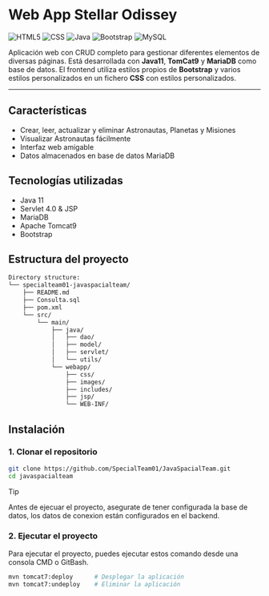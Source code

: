 # Web App Stellar Odissey
![HTML5](https://img.shields.io/badge/HTML5-E34F26?style=flat&logo=html5&logoColor=white) ![CSS](https://img.shields.io/badge/CSS-563d7c?&style=flat&logo=css3&logoColor=white) ![Java](https://img.shields.io/badge/Java-ED8B00?style=flat&logo=openjdk&logoColor=white) ![Bootstrap](https://img.shields.io/badge/Bootstrap-7952B3?style=flat&logo=bootstrap&logoColor=white) ![MySQL](https://img.shields.io/badge/MySQL-4479A1?style=flat&logo=mysql&logoColor=white)  

Aplicación web con CRUD completo para gestionar diferentes elementos de diversas páginas. Está desarrollada con 
**Java11**, **TomCat9** y **MariaDB** como base de datos. El frontend utiliza estilos propios de **Bootstrap** y varios 
estilos personalizados en un fichero **CSS** con estilos personalizados. 

---

## Características
- Crear, leer, actualizar y eliminar Astronautas, Planetas y Misiones
- Visualizar Astronautas fácilmente
- Interfaz web amigable
- Datos almacenados en base de datos MariaDB

## Tecnologías utilizadas 

- Java 11
- Servlet 4.0 & JSP
- MariaDB
- Apache Tomcat9
- Bootstrap

## Estructura del proyecto 
```bash
Directory structure:
└── specialteam01-javaspacialteam/
    ├── README.md
    ├── Consulta.sql
    ├── pom.xml
    └── src/
        └── main/
            ├── java/
            │   ├── dao/
            │   ├── model/
            │   ├── servlet/
            │   └── utils/
            └── webapp/
                ├── css/
                ├── images/
                ├── includes/
                ├── jsp/
                └── WEB-INF/
```

## Instalación
### 1. Clonar el repositorio
```bash
git clone https://github.com/SpecialTeam01/JavaSpacialTeam.git
cd javaspacialteam
```
> [!TIP]
> Antes de ejecuar el proyecto, asegurate de tener configurada la base de datos, los datos de conexion están configurados
> en el backend. 

### 2. Ejecutar el proyecto
Para ejecutar el proyecto, puedes ejecutar estos comando desde una consola CMD o GitBash. 
```bash
mvn tomcat7:deploy      # Desplegar la aplicación 
mvn tomcat7:undeploy    # Eliminar la aplicación
```
  
